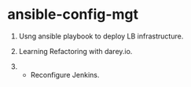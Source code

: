 # ansible-config-mgt

1. Usng ansible playbook to deploy LB infrastructure.

2. Learning Refactoring with darey.io.
3.  - Reconfigure Jenkins.
